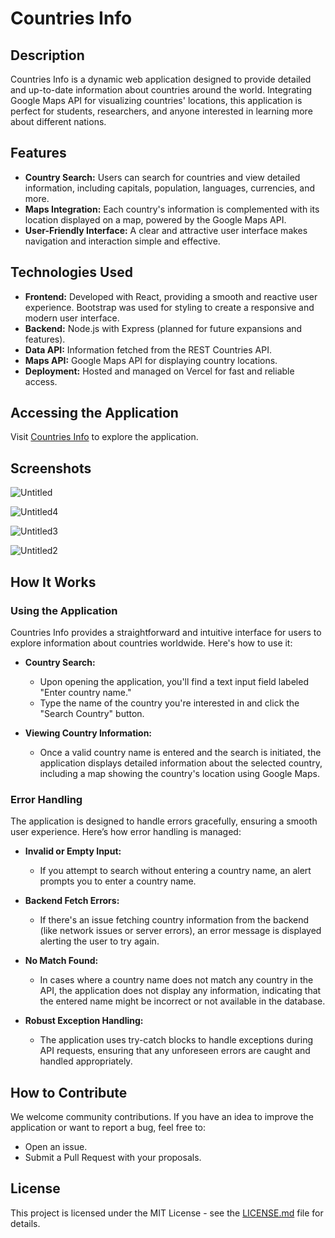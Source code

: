 # Countries Info

## Description
Countries Info is a dynamic web application designed to provide detailed and up-to-date information about countries around the world. Integrating Google Maps API for visualizing countries' locations, this application is perfect for students, researchers, and anyone interested in learning more about different nations.

## Features
- **Country Search:** Users can search for countries and view detailed information, including capitals, population, languages, currencies, and more.
- **Maps Integration:** Each country's information is complemented with its location displayed on a map, powered by the Google Maps API.
- **User-Friendly Interface:** A clear and attractive user interface makes navigation and interaction simple and effective.

## Technologies Used
- **Frontend:** Developed with React, providing a smooth and reactive user experience. Bootstrap was used for styling to create a responsive and modern user interface.
- **Backend:** Node.js with Express (planned for future expansions and features).
- **Data API:** Information fetched from the REST Countries API.
- **Maps API:** Google Maps API for displaying country locations.
- **Deployment:** Hosted and managed on Vercel for fast and reliable access.

## Accessing the Application
Visit [Countries Info](https://countries-info-git-main-pablosimonestradas-projects.vercel.app/) to explore the application.

## Screenshots

![Untitled](https://github.com/PabloSimonEstrada/Countries-Info/assets/115966506/7e979829-9192-48c8-9665-83f9bcd40ebf)

![Untitled4](https://github.com/PabloSimonEstrada/Countries-Info/assets/115966506/bd6f7bb4-b565-4c6c-8cc9-3b47ed5672e0)

![Untitled3](https://github.com/PabloSimonEstrada/Countries-Info/assets/115966506/1e10ad9d-9a27-4e8e-86ed-4ff22d12c4e4)

![Untitled2](https://github.com/PabloSimonEstrada/Countries-Info/assets/115966506/ef3b28b7-2c99-4e98-9fef-5f85b3f5dd5a)




## How It Works

### Using the Application
Countries Info provides a straightforward and intuitive interface for users to explore information about countries worldwide. Here's how to use it:

- **Country Search:**
  - Upon opening the application, you'll find a text input field labeled "Enter country name."
  - Type the name of the country you're interested in and click the "Search Country" button.

- **Viewing Country Information:**
  - Once a valid country name is entered and the search is initiated, the application displays detailed information about the selected country, including a map showing the country's location using Google Maps.

### Error Handling
The application is designed to handle errors gracefully, ensuring a smooth user experience. Here’s how error handling is managed:

- **Invalid or Empty Input:**
  - If you attempt to search without entering a country name, an alert prompts you to enter a country name.

- **Backend Fetch Errors:**
  - If there's an issue fetching country information from the backend (like network issues or server errors), an error message is displayed alerting the user to try again.

- **No Match Found:**
  - In cases where a country name does not match any country in the API, the application does not display any information, indicating that the entered name might be incorrect or not available in the database.

- **Robust Exception Handling:**
  - The application uses try-catch blocks to handle exceptions during API requests, ensuring that any unforeseen errors are caught and handled appropriately.

## How to Contribute
We welcome community contributions. If you have an idea to improve the application or want to report a bug, feel free to:
- Open an issue.
- Submit a Pull Request with your proposals.

## License
This project is licensed under the MIT License - see the [LICENSE.md](LICENSE.md) file for details.
